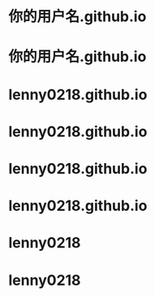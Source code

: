 # 你的用户名.github.io
# 你的用户名.github.io
# lenny0218.github.io
# lenny0218.github.io
# lenny0218.github.io
# lenny0218.github.io
# lenny0218
# lenny0218
